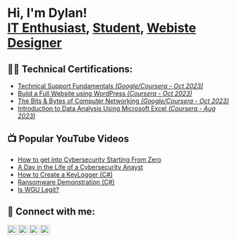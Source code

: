 <h1>Hi, I'm Dylan! <br/><a href="https://github.com/dylanhester">IT Enthusiast</a>, <a href="https://www.linkedin.com/in/dylanhester2/">Student</a>, <a href="https://www.dylanhester.com/">Webiste Designer</a></h1>

<h2>👨‍💻 Technical Certifications:</h2>

- [Technical Support Fundamentals <i>(Google/Coursera - Oct 2023)</i>](https://coursera.org/verify/54GK8G9CDM3E)
- [Build a Full Website using WordPress <i>(Coursera - Oct 2023)</i>](https://coursera.org/verify/FMHZ3T4JTXDA)
- [The Bits & Bytes of Computer Networking <i>(Google/Coursera - Oct 2023)</i>](https://coursera.org/verify/6MTUB69UU2YD )</b>
- [Introduction to Data Analysis Using Microsoft Excel <i>(Coursera - Aug 2023)</i>](https://coursera.org/verify/NQFNHSSJEYLU)

<h2>📺 Popular YouTube Videos</h2>

- [How to get into Cybersecurity Starting From Zero](https://www.youtube.com/watch?v=a83ASGn_V_s)
- [A Day in the Life of a Cybersecurity Anayst](https://www.youtube.com/watch?v=uHy3oM7NnoU)
- [How to Create a KeyLogger (C#)](https://www.youtube.com/watch?v=N-L9hklSlNk)
- [Ransomware Demonstration (C#)](https://www.youtube.com/watch?v=OfvdQeh79s0)
- [Is WGU Legit?](https://www.youtube.com/watch?v=E2MwRWxDBkA)

<h2> 🤳 Connect with me:</h2>

[<img align="left" alt="JoshMadakor | YouTube" width="22px" src="https://cdn.jsdelivr.net/npm/simple-icons@v3/icons/youtube.svg" />][youtube]
[<img align="left" alt="JoshMadakor | Twitter" width="22px" src="https://cdn.jsdelivr.net/npm/simple-icons@v3/icons/twitter.svg" />][twitter]
[<img align="left" alt="JoshMadakor | LinkedIn" width="22px" src="https://cdn.jsdelivr.net/npm/simple-icons@v3/icons/linkedin.svg" />][linkedin]
[<img align="left" alt="JoshMadakor | Instagram" width="22px" src="https://cdn.jsdelivr.net/npm/simple-icons@v3/icons/instagram.svg" />][instagram]

[twitter]: https://twitter.com/joshmadakor
[youtube]: https://www.youtube.com/c/joshmadakor
[instagram]: https://www.instagram.com/joshmadakor/
[linkedin]: https://linkedin.com/in/joshmadakor

<!--
**joshmadakor1/joshmadakor1** is a ✨ _special_ ✨ repository because its `README.md` (this file) appears on your GitHub profile.

Here are some ideas to get you started:

- 🔭 I’m currently working on ...
- 🌱 I’m currently learning ...
- 👯 I’m looking to collaborate on ...
- 🤔 I’m looking for help with ...
- 💬 Ask me about ...
- 📫 How to reach me: ...
- 😄 Pronouns: ...
- ⚡ Fun fact: ...
-->
